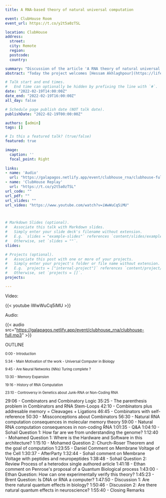 ```yaml
---
title: A RNA-based theory of natural universal computation

event: ClubHouse Room
event_url: https://t.co/y2t5a0zTSL

location: ClubHouse
address:
  street: 
  city: Remote
  region: 
  postcode: 
  country: 

summary: "Discussion of the article 'A RNA theory of natural universal computation' published here: https://bit.ly/3BrVfqt."
abstract: "Today the project welcomes [Hessam Akhlaghpour](https://lifeiscomputation.com/) to talk about his recent article [A RNA theory of natural universal computation](https://bit.ly/3BrVfqt) recently published in the Journal of Theoretical Biology. His article is of particular interest to the project because it provides of a new formal model in biology that brings a new understanding to mechanisms of intercellular comunication for the development of: Cooperation in multicellular organisms and Rapid communication across cells. Remarkably this model is very much a complement and expansion from Ron Maimon's [ideas about computation and life](https://galapagos.netlify.app/publication/ron_maimon_biology/) that we recently pay a tribute in the project."

# Talk start and end times.
#   End time can optionally be hidden by prefixing the line with `#`.
date: "2022-02-19T14:00:00Z"
date_end: "2022-02-19T16:00:00Z"
all_day: false

# Schedule page publish date (NOT talk date).
publishDate: "2022-02-19T00:00:00Z"

authors: [admin]
tags: []

# Is this a featured talk? (true/false)
featured: true

image:
  caption: ''
  focal_point: Right
  
links:
- name: 'Audio'
  url: "https://galapagos.netlify.app/event/clubhouse_rna/clubhouse-full.mp3"
- name: 'ClubHouse Replay'
  url: "https://t.co/y2t5a0zTSL"
url_code: ""
url_pdf: ""
url_slides: ""
url_video: "https://www.youtube.com/watch?v=iWwWuCq5iMU"



# Markdown Slides (optional).
#   Associate this talk with Markdown slides.
#   Simply enter your slide deck's filename without extension.
#   E.g. `slides = "example-slides"` references `content/slides/example-slides.md`.
#   Otherwise, set `slides = ""`.
slides:

# Projects (optional).
#   Associate this post with one or more of your projects.
#   Simply enter your project's folder or file name without extension.
#   E.g. `projects = ["internal-project"]` references `content/project/deep-learning/index.md`.
#   Otherwise, set `projects = []`.
projects:

---
```


Video:

{{< youtube iWwWuCq5iMU >}}

Audio:

{{< audio src="https://galapagos.netlify.app/event/clubhouse_rna/clubhouse-full.mp3" >}}


OUTLINE
<p style="font-size: 0.7rem;">
0:00 - Introduction
</p>
<p style="font-size: 0.7rem;">
5:34 - Main Motivation of the work - Universal Computer in Biology
</p>
<p style="font-size: 0.7rem;">
9:45 - Are Neural Networks (NNs) Turing complete ?
</p>
<p style="font-size: 0.7rem;">
13:30 - Memory Expansion
</p>
<p style="font-size: 0.7rem;">
19:16 - History of RNA Computation
</p>
<p style="font-size: 0.7rem;">
23:10 - Controversy in Genetics about Junk-RNA or Non-Coding RNA
</p>
29:06 - Combinators and Combinatory Logic
35:25 - The parenthesis problem in Combinators and RNA Stem-Loops
42:10 - Combinators plus addresable memory = Cleavages + Ligations
46:45 - Combinators with self-reference
50:30 - Missconceptions about Combinators
56:30 - Natural RNA computation consequences in molecular memory theory
59:00 - Natural RNA computation consequences in non-coding RNA
1:01:35 - Q&A
1:04:10 - Sohail Question 1: How far are we from understanding the genome?
1:12:40 - Mohamed Question 1: Where is the Hardware and Software in this architecture?
1:15:10 - Mohamed Question 2: Church-Roser Theorem and the goal of computation
1:23:55 - Daniel Comment on Membrane Voltage of the Cell
1:30:37 - AfterParty
1:32:44 - Sohail comment on Membrane Voltage with peptides and neuropeptides
1:38:48 - Sohail Question 2: Review Process of a heterodox single authored article 
1:41:18 - Ethan comment on Penrose's proposal of a Quantum Biological process
1:43:00 - Ethan Question: How can one experimentally verify this theory?
1:45:23 - Brent Question: Is DNA or RNA a computer?
1:47:50 - Discussion 1: Are there natural quantum effects in biology?
1:50:46 - Discussion 2: Are there natural quantum effects in neuroscience?
1:55:40 - Closing Remarks
